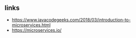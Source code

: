 ## links

- https://www.javacodegeeks.com/2018/03/introduction-to-microservices.html
- https://microservices.io/
